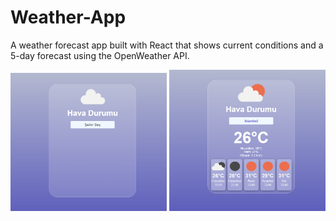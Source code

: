 # Weather-App
A weather forecast app built with React that shows current conditions and a 5-day forecast using the OpenWeather API.

<p align="center">
  <img src="./screenshots/home.png" width="250" />
  <img src="./screenshots/detail.png" width="250" />
</p>
